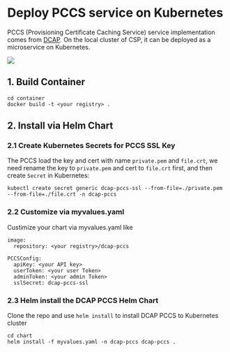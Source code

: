 # Deploy PCCS service on Kubernetes

PCCS (Provisioning Certificate Caching Service) service implementation comes from
[DCAP](https://github.com/intel/SGXDataCenterAttestationPrimitives/blob/master/QuoteGeneration/pccs/README.md).
On the local cluster of CSP, it can be deployed as a microservice on Kubernetes.

![](/doc/pccs-k8s.png)

## 1. Build Container

```
cd container
docker build -t <your registry> .
```

## 2. Install via Helm Chart

### 2.1 Create Kubernetes Secrets for PCCS SSL Key

The PCCS load the key and cert with name `private.pem` and `file.crt`,
we need rename the key to `private.pem` and cert to `file.crt` first,
and then create `Secret` in Kubernetes:

```Shell
kubectl create secret generic dcap-pccs-ssl --from-file=./private.pem --from-file=./file.crt -n dcap-pccs
```

### 2.2 Customize via myvalues.yaml

Custimize your chart via myvalues.yaml like

```
image:
  repository: <your registry>/dcap-pccs

PCCSConfig:
  apiKey: <your API key>
  userToken: <your user Token>
  adminToken: <your admin Token>
  sslSecret: dcap-pccs-ssl
```

### 2.3 Helm install the DCAP PCCS Helm Chart

Clone the repo and use `helm install` to install DCAP PCCS to Kubernetes
cluster

```
cd chart
helm install -f myvalues.yaml -n dcap-pccs dcap-pccs .
```

